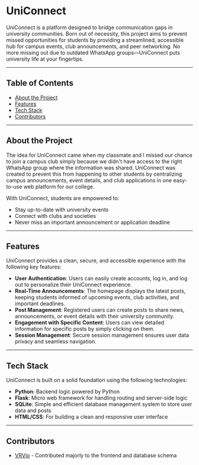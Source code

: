 # UniConnect

UniConnect is a platform designed to bridge communication gaps in university communities. Born out of necessity, this project aims to prevent missed opportunities for students by providing a streamlined, accessible hub for campus events, club announcements, and peer networking. No more missing out due to outdated WhatsApp groups—UniConnect puts university life at your fingertips.

---

## Table of Contents
- [About the Project](#about-the-project)
- [Features](#features)
- [Tech Stack](#tech-stack)
- [Contributors](#contributors)

---

## About the Project

The idea for UniConnect came when my classmate and I missed our chance to join a campus club simply because we didn't have access to the right WhatsApp group where the information was shared. UniConnect was created to prevent this from happening to other students by centralizing campus announcements, event details, and club applications in one easy-to-use web platform for our college.

With UniConnect, students are empowered to:
- Stay up-to-date with university events
- Connect with clubs and societies
- Never miss an important announcement or application deadline

---

## Features

UniConnect provides a clean, secure, and accessible experience with the following key features:

- **User Authentication**: Users can easily create accounts, log in, and log out to personalize their UniConnect experience.
- **Real-Time Announcements**: The homepage displays the latest posts, keeping students informed of upcoming events, club activities, and important deadlines.
- **Post Management**: Registered users can create posts to share news, announcements, or event details with their university community.
- **Engagement with Specific Content**: Users can view detailed information for specific posts by simply clicking on them.
- **Session Management**: Secure session management ensures user data privacy and seamless navigation.

---

## Tech Stack

UniConnect is built on a solid foundation using the following technologies:

- **Python**: Backend logic powered by Python
- **Flask**: Micro web framework for handling routing and server-side logic
- **SQLite**: Simple and efficient database management system to store user data and posts
- **HTML/CSS**: For building a clean and responsive user interface

---

## Contributors

- [VRVio](https://github.com/VRVio) - Contributed majorly to the frontend and database schema

